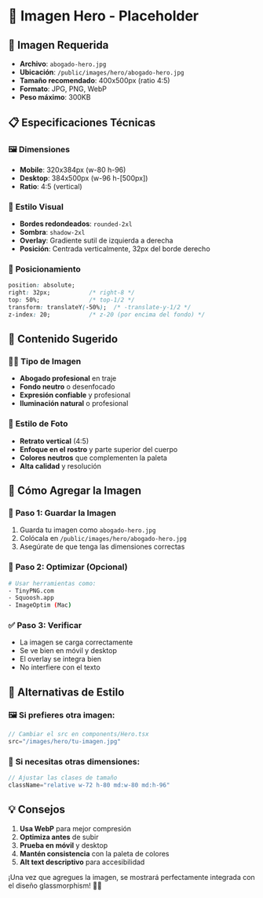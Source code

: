 # 📸 Imagen Hero - Placeholder

## 🎯 **Imagen Requerida**
- **Archivo**: `abogado-hero.jpg`
- **Ubicación**: `/public/images/hero/abogado-hero.jpg`
- **Tamaño recomendado**: 400x500px (ratio 4:5)
- **Formato**: JPG, PNG, WebP
- **Peso máximo**: 300KB

## 📋 **Especificaciones Técnicas**

### 🖼️ **Dimensiones**
- **Mobile**: 320x384px (w-80 h-96)
- **Desktop**: 384x500px (w-96 h-[500px])
- **Ratio**: 4:5 (vertical)

### 🎨 **Estilo Visual**
- **Bordes redondeados**: `rounded-2xl`
- **Sombra**: `shadow-2xl`
- **Overlay**: Gradiente sutil de izquierda a derecha
- **Posición**: Centrada verticalmente, 32px del borde derecho

### 📍 **Posicionamiento**
```css
position: absolute;
right: 32px;           /* right-8 */
top: 50%;              /* top-1/2 */
transform: translateY(-50%);  /* -translate-y-1/2 */
z-index: 20;           /* z-20 (por encima del fondo) */
```

## 🎯 **Contenido Sugerido**

### 👨‍💼 **Tipo de Imagen**
- **Abogado profesional** en traje
- **Fondo neutro** o desenfocado
- **Expresión confiable** y profesional
- **Iluminación natural** o profesional

### 🎨 **Estilo de Foto**
- **Retrato vertical** (4:5)
- **Enfoque en el rostro** y parte superior del cuerpo
- **Colores neutros** que complementen la paleta
- **Alta calidad** y resolución

## 🚀 **Cómo Agregar la Imagen**

### 📁 **Paso 1: Guardar la Imagen**
1. Guarda tu imagen como `abogado-hero.jpg`
2. Colócala en `/public/images/hero/abogado-hero.jpg`
3. Asegúrate de que tenga las dimensiones correctas

### 🎨 **Paso 2: Optimizar (Opcional)**
```bash
# Usar herramientas como:
- TinyPNG.com
- Squoosh.app
- ImageOptim (Mac)
```

### ✅ **Paso 3: Verificar**
- La imagen se carga correctamente
- Se ve bien en móvil y desktop
- El overlay se integra bien
- No interfiere con el texto

## 🎨 **Alternativas de Estilo**

### 🖼️ **Si prefieres otra imagen:**
```jsx
// Cambiar el src en components/Hero.tsx
src="/images/hero/tu-imagen.jpg"
```

### 📐 **Si necesitas otras dimensiones:**
```jsx
// Ajustar las clases de tamaño
className="relative w-72 h-80 md:w-80 md:h-96"
```

## 💡 **Consejos**

1. **Usa WebP** para mejor compresión
2. **Optimiza antes** de subir
3. **Prueba en móvil** y desktop
4. **Mantén consistencia** con la paleta de colores
5. **Alt text descriptivo** para accesibilidad

¡Una vez que agregues la imagen, se mostrará perfectamente integrada con el diseño glassmorphism! 🎨📸




